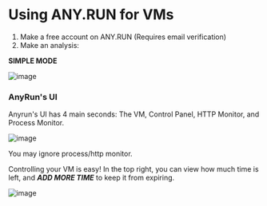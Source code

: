 # Using ANY.RUN for VMs

1. Make a free account on ANY.RUN (Requires email verification)
2. Make an analysis:

**SIMPLE MODE**

![image](https://github.com/user-attachments/assets/9783dcfa-620d-4119-b5db-ddc0dab9989c)


### AnyRun's UI

Anyrun's UI has 4 main seconds: The VM, Control Panel, HTTP Monitor, and Process Monitor.

![image](https://github.com/user-attachments/assets/95b4f36a-4e18-477a-b636-6e5b65c0b392)

You may ignore process/http monitor.

Controlling your VM is easy! In the top right, you can view how much time is left, and ***ADD MORE TIME*** to keep it from expiring.

![image](https://github.com/user-attachments/assets/f740a750-dafc-4a1a-9e1f-04bba587985f)


